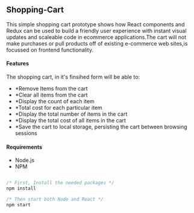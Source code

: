 ## **Shopping-Cart**

This simple shopping cart prototype shows how React components and Redux can be used to build a friendly user experience with instant visual updates and scaleable code in ecommerce applications.The cart will not make purchases or pull products off of existing e-commerce web sites,is focussed on frontend functionality. 

#### Features

The shopping cart, in it's finsihed form will be able to:
- *Remove Items from the cart
- *Clear all items from the cart
- *Display the count of each item
- *Total cost for each particular item
- *Display the total number of items in the cart
- *Display the total cost of all items in the cart
- *Save the cart to local storage, persisting the cart between browsing sessions

#### Requirements

- Node.js
- NPM

```javascript

/* First, Install the needed packages */
npm install

/* Then start both Node and React */
npm start

```
